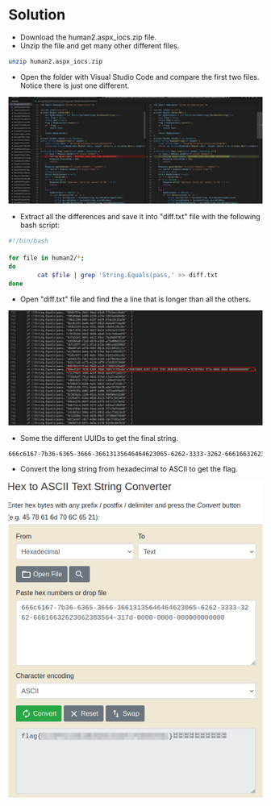 # Solution
- Download the human2.aspx_iocs.zip file.
- Unzip the file and get many other different files.
```bash
unzip human2.aspx_iocs.zip 
```
- Open the folder with Visual Studio Code and compare the first two files. Notice there is just one different.

![Alt text](image.png)

- Extract all the differences and save it into "diff.txt" file with the following bash script:
```bash
#!/bin/bash

for file in human2/*; 
do 
        cat $file | grep 'String.Equals(pass,' >> diff.txt
done
```
- Open "diff.txt" file and find the a line that is longer than all the others.

![Alt text](image-1.png)

- Some the different UUIDs to get the final string.
```bash
666c6167-7b36-6365-3666-36613135646464623065-6262-3333-3262-66616632623062383564-317d-0000-0000-000000000000
```
- Convert the long string from hexadecimal to ASCII to get the flag.

![Alt text](image-2.png)
